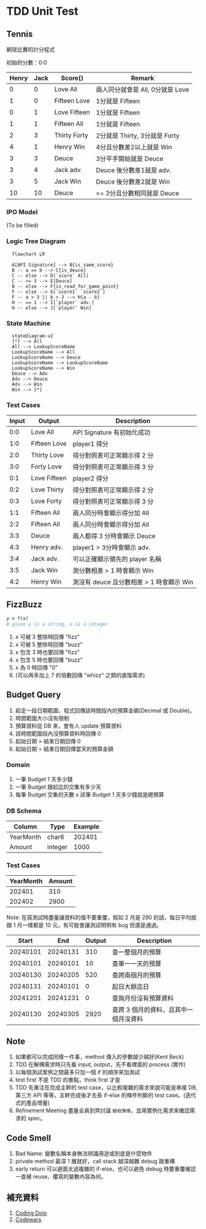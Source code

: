 # TDD Unit Test

## Tennis

網球比賽的計分程式

初始的分數：0:0

Henry | Jack | Score() | Remark
--- | --- | --- | ---
0 | 0 | Love All | 兩人同分就會是 All, 0分就是 Love
1 | 0 | Fifteen Love | 1分就是 Fifteen
0 | 1 | Love Fifteen | 1分就是 Fifteen
1 | 1 | Fifteen All | 1分就是 Fifteen
2 | 3 | Thirty Forty | 2分就是 Thirty, 3分就是 Forty
4 | 1 | Henry Win | 4分且分數差2以上就是 Win
3 | 3 | Deuce | 3分平手開始就是 Deuce
3 | 4 | Jack adv. | Deuce 後分數差1就是 adv.
3 | 5 | Jack Win | Deuce 後分數差2就是 Win
10 | 10 | Deuce | >= 3分且分數相同就是 Deuce

### IPO Model

(To be filled)

### Logic Tree Diagram

```mermaid
  flowchart LR

  A[API Signature] --> B{is_same_score}
  B -- a == b --> C{is_deuce}
  C -- else --> D(`score` All)
  C -- >= 3 --> E[Deuce]
  B -- else --> F{is_read_for_game_point}
  F -- else --> G[`score1` `score2`]
  F -- a > 3 || b > 3 --> H{a - b}
  H -- == 1 --> I[`player` adv.]
  H -- else --> J[`player` Win]
```

### State Machine

```mermaid
  stateDiagram-v2
  [*] --> All
  All --> LookupScoreName
  LookupScoreName --> All
  LookupScoreName --> Deuce
  LookupScoreName --> LookupScoreName
  LookupScoreName --> Win
  Deuce --> Adv
  Adv --> Deuce
  Adv --> Win
  Win --> [*]
```

### Test Cases

| Input | Output | Description |
| --- | --- | --- |
| 0:0 | Love All | API Signature 有初始化成功 |
| 1:0 | Fifteen Love | player1 得分 |
| 2:0 | Thirty Love | 得分對照表可正常顯示得 2 分 |
| 3:0 | Forty Love | 得分對照表可正常顯示得 3 分 |
| 0:1 | Love Fifteen | player2 得分 |
| 0:2 | Love Thirty | 得分對照表可正常顯示得 2 分 |
| 0:3 | Love Forty | 得分對照表可正常顯示得 3 分 |
| 1:1 | Fifteen All | 兩人同分時會顯示得分加 All |
| 2:2 | Fifteen All | 兩人同分時會顯示得分加 All |
| 3:3 | Deuce | 兩人都得 3 分時會顯示 Deuce |
| 4:3 | Henry adv. | player1 > 3分時會顯示 adv. |
| 3:4 | Jack adv. | 可以正確顯示領先的 player 名稱 |
| 3:5 | Jack Win | 測分數相差 > 1 時會顯示 Win |
| 4:2 | Henry Win | 測沒有 deuce 且分數相差 > 1 時會顯示 Win |

## FizzBuzz

```ruby
y = f(x)
# given y is a string, x is a integer
```

1. x 可被 3 整除時回傳 "fizz"
2. x 可被 5 整除時回傳 "buzz"
3. x 包含 3 時也要回傳 "fizz"
4. x 包含 5 時也要回傳 "buzz"
5. x 為 0 時回傳 "0"
6. (可以再多加上 7 的倍數回傳 "whizz" 之類的進階需求)

## Budget Query

1. 給定一段日期範圍，程式回傳該時間段內的預算金額(Decimal 或 Double)。
2. 時間範圍大小沒有限制
3. 預算資料從 DB 來，會有人 update 預算資料
4. 該時間範圍段內沒預算資料時回傳 0
5. 起始日期 > 結束日期回傳 0
6. 起始日期 = 結束日期回傳當天的預算金額

### Domain

1. 一筆 Budget 1 天多少錢
2. 一筆 Budget 跟起迄的交集有多少天
3. 每筆 Budget 交集的天數 x 該筆 Budget 1 天多少錢就是總預算

### DB Schema

| Column | Type | Example |
| --- | --- | --- |
| YearMonth | char6 | 202401 |
| Amount | integer | 1000 |

### Test Cases

| YearMonth | Amount |
| --- | --- |
| 202401 | 310 |
| 202402 | 2900 |

Note: 在寫測試時盡量讓資料的值不要重覆，假如 2 月是 290 的話，每日平均就跟 1 月一樣都是 10 元，有可能會讓測試明明有 bug 但還是通過。

| Start | End | Output | Description |
| --- | --- | --- | --- |
| 20240101 | 20240131 | 310 | 查一整個月的預算 |
| 20240101 | 20240101 | 10 | 查單一一天的預算 |
| 20240130 | 20240205 | 520 | 查跨兩個月的預算 |
| 20240131 | 20240101 | 0 | 起日大餘迄日 |
| 20241201 | 20241231 | 0 | 查詢月份沒有預算資料 |
| 20240130 | 20240305 | 2920 | 查跨 3 個月的資料，且其中一個月沒資料 |

## Note

1. 如果都可以完成同樣一件事，method 傳入的參數越少越好(Kent Beck)
2. TDD 在解構需求時只先看 input, output，先不看裡面的 process (實作)
3. 以每個測試案例之間最多只加一個 if 的順序來加測試
4. test first 不是 TDD 的重點，think first 才是
5. TDD 先專注在完成主幹的 test case，以比較複雜的需求來說可能是串接 DB, 第三方 API 等等。主幹完成後才去長 if-else 的條件判斷的 test case。(迭代式的產品增量)
6. Refinement Meeting 盡量全員到齊討論 `驗收情境`，並用實例化需求來確認需求的 spec。

## Code Smell

1. Bad Name: 變數名稱本身無法辨識用途或到底是什麼物件
2. private method 最深 1 層就好，call stack 越深越難 debug 跟重構
3. early return 可以避面太過複雜的 if-else，也可以避免 debug 時要重覆確認一直被 reuse、覆寫的變數內容為何。


## 補充資料

1. [Coding Dojo](https://codingdojo.org/)
2. [Codewars](https://www.codewars.com/)
